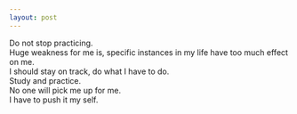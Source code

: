 ```yaml
---
layout: post
---
```

  


Do not stop practicing.  
Huge weakness for me is, specific instances in my life have too much effect on me.  
I should stay on track, do what I have to do.  
Study and practice.  
No one will pick me up for me.  
I have to push it my self.